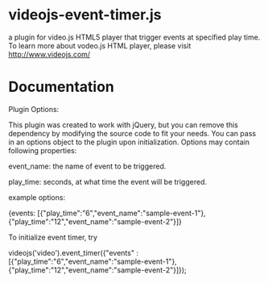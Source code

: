 # videojs-event-timer.js
a plugin for video.js HTML5 player that trigger events at specified play time.
To learn more about vodeo.js HTML player, please visit http://www.videojs.com/

# Documentation

Plugin Options:

This plugin was created to work with jQuery, but you can remove this dependency by modifying the source code to fit your needs.
You can pass in an options object to the plugin upon initialization. 
Options may contain following properties:

event_name: the name of event to be triggered.

play_time: seconds, at what time the event will be triggered.

example options:

{events: [{"play_time":"6","event_name":"sample-event-1"},{"play_time":"12","event_name":"sample-event-2"}]}


To initialize event timer, try

videojs('video').event_timer({"events" : [{"play_time":"6","event_name":"sample-event-1"},{"play_time":"12","event_name":"sample-event-2"}]});


